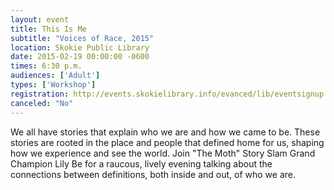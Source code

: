 ```yaml
---
layout: event
title: This Is Me
subtitle: "Voices of Race, 2015"
location: Skokie Public Library
date: 2015-02-19 00:00:00 -0600
times: 6:30 p.m.
audiences: ['Adult']
types: ['Workshop']
registration: http://events.skokielibrary.info/evanced/lib/eventsignup.asp?ID=22543
canceled: "No"
---
```

We all have stories that explain who we are and how we came to be. These stories are rooted in the place and people that defined home for us, shaping how we experience and see the world. Join "The Moth" Story Slam Grand Champion Lily Be for a raucous, lively evening talking about the connections between definitions, both inside and out, of who we are.
